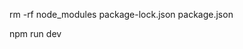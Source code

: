 <!-- To remove npm -->
rm -rf node_modules package-lock.json package.json

<!-- To run backend -->
npm run dev